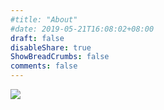 ```yaml
---
#title: "About"
#date: 2019-05-21T16:08:02+08:00
draft: false
disableShare: true
ShowBreadCrumbs: false
comments: false
---
```


![](http://fblog.ooopiz.com/logo/vector/default-monochrome.svg)
